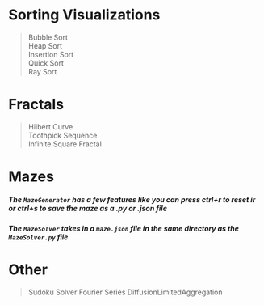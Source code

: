 # Sorting Visualizations

> Bubble Sort  
> Heap Sort  
> Insertion Sort  
> Quick Sort  
> Ray Sort  

# Fractals
> Hilbert Curve  
> Toothpick Sequence  
> Infinite Square Fractal

# Mazes

##### The `MazeGenerator` has a few features like you can press ctrl+r to reset ir or ctrl+s to save the maze as a .py or .json file
##### The `MazeSolver` takes in a `maze.json` file in the same directory as the `MazeSolver.py` file 

# Other
> Sudoku Solver
> Fourier Series
> DiffusionLimitedAggregation